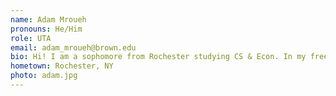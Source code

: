 ```yaml
---
name: Adam Mroueh
pronouns: He/Him
role: UTA 
email: adam_mroueh@brown.edu
bio: Hi! I am a sophomore from Rochester studying CS & Econ. In my free time I enjoy cooking, listening to music, and finding new places to eat and drink coffee around Providence. I love meeting new people so if you want recs or to chat about anything feel free to reach out!
hometown: Rochester, NY
photo: adam.jpg
---
```

